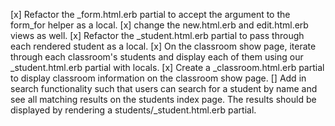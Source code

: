 [x] Refactor the _form.html.erb partial to accept the argument to the form_for helper as a local. 
[x] change the new.html.erb and edit.html.erb views as well.
[x] Refactor the _student.html.erb partial to pass through each rendered student as a local.
[x] On the classroom show page, iterate through each classroom's students and display each of them using our _student.html.erb partial with locals.
[x] Create a _classroom.html.erb partial to display classroom information on the classroom show page.
[] Add in search functionality such that users can search for a student by name and see all matching results on the students index page. The results should be displayed by rendering a students/_student.html.erb partial.
